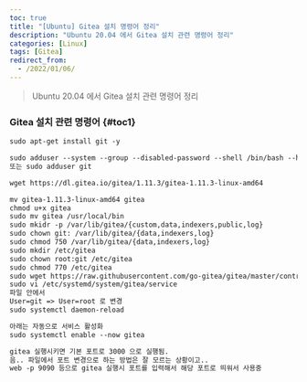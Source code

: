 ```yaml
---
toc: true
title: "[Ubuntu] Gitea 설치 명령어 정리"
description: "Ubuntu 20.04 에서 Gitea 설치 관련 명령어 정리"
categories: [Linux]
tags: [Gitea]
redirect_from:
  - /2022/01/06/
---
```


> Ubuntu 20.04 에서 Gitea 설치 관련 명령어 정리

### Gitea 설치 관련 명령어 {#toc1}

```md
sudo apt-get install git -y

sudo adduser --system --group --disabled-password --shell /bin/bash --home /home/git --gecos 'Git Version Control' git
또는 sudo adduser git

wget https://dl.gitea.io/gitea/1.11.3/gitea-1.11.3-linux-amd64

mv gitea-1.11.3-linux-amd64 gitea
chmod u+x gitea
sudo mv gitea /usr/local/bin
sudo mkidr -p /var/lib/gitea/{custom,data,indexers,public,log}
sudo chown git: /var/lib/gitea/{data,indexers,log}
sudo chmod 750 /var/lib/gitea/{data,indexers,log}
sudo mkdir /etc/gitea
sudo chown root:git /etc/gitea
sudo chmod 770 /etc/gitea
sudo wget https://raw.githubusercontent.com/go-gitea/gitea/master/contrib/systemd/gitea.service -P /etc/systemd/system/
sudo vi /etc/systemd/system/gitea/service
파일 안에서
User=git => User=root 로 변경
sudo systemctl daemon-reload

아래는 자동으로 서비스 활성화
sudo systemctl enable --now gitea

gitea 실행시키면 기본 포트로 3000 으로 실행됨. 
음.. 파일에서 포트 변경으로 하는 방법은 잘 모르는 상황이고..
web -p 9090 등으로 gitea 실행시 포트를 입력해서 해당 포트로 띄워서 사용중
```

[^1]: This is a footnote.

[kramdown]: https://kramdown.gettalong.org/
[My Blog]: https://marindie.github.io
